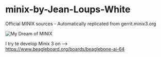 # minix-by-Jean-Loups-White
Official MINIX sources - Automatically replicated from gerrit.minix3.org

![My Dream of MINIX](images/MyDream.png)

I try te develop Minix 3 on --> https://www.beagleboard.org/boards/beaglebone-ai-64
